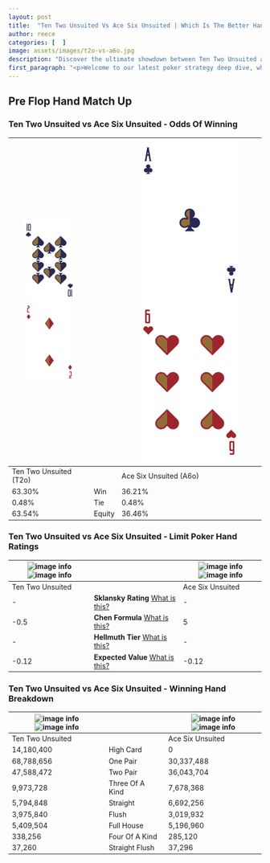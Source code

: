 ```yaml
---
layout: post
title:  "Ten Two Unsuited Vs Ace Six Unsuited | Which Is The Better Hand In Poker? A Complete Guide"
author: reece
categories: [  ]
image: assets/images/t2o-vs-a6o.jpg
description: "Discover the ultimate showdown between Ten Two Unsuited and Ace Six Unsuited in poker! Uncover the odds, strategies, and scenarios where one hand triumphs over the other. Get ready to up your poker game with this thrilling analysis."
first_paragraph: "<p>Welcome to our latest poker strategy deep dive, where we're pitting two distinct hands against each other in a high-stakes showdown: Ten Two Unsuited vs Ace Six Unsuited.</p><p>In the dynamic world of poker, every decision counts, and knowing which hand holds the upper hand is key to your success at the table.</p><p>In this article, we'll dissect these two hands, explore the scenarios where one dominates the other, and equip you with the knowledge to make strategic choices that can tip the odds in your favor.</p><p>Get ready to unravel the intriguing dynamics of these poker hands and elevate your game to new heights.</p>"
---
```




[comment]: # (sp0)

## Pre Flop Hand Match Up

<div class="table hand-ratings" markdown="1"> 



### Ten Two Unsuited vs Ace Six Unsuited - Odds Of Winning


    
| ![image info](assets/images/hand1/T.png) ![image info](assets/images/hand1/2o.png) |  | ![image info](assets/images/hand2/A.png) ![image info](assets/images/hand2/6o.png) |
| -------- | -------- | -------- |
| Ten Two Unsuited (T2o) |  | Ace Six Unsuited (A6o) |
| 63.30% | Win | 36.21% |
| 0.48% | Tie | 0.48% |
| 63.54% | Equity | 36.46% |




[comment]: # (sp1)



### Ten Two Unsuited vs Ace Six Unsuited - Limit Poker Hand Ratings


    
| ![image info](https://www.riverpairs.com/assets/images/hand1/T.png) ![image info](https://www.riverpairs.com/assets/images/hand1/2o.png) |  | ![image info](https://www.riverpairs.com/assets/images/hand2/A.png) ![image info](https://www.riverpairs.com/assets/images/hand2/6o.png) |
| -------- | -------- | -------- |
| Ten Two Unsuited |  | Ace Six Unsuited |
| - | **Sklansky Rating** [What is this?](/sklansky-rating-explained) | - |
| -0.5 | **Chen Formula** [What is this?](/chen-formula-explained) | 5 |
| - | **Hellmuth Tier** [What is this?](/Hellmuth-tier-explained) | - |
| -0.12 | **Expected Value** [What is this?](/expected-value-explained) | -0.12 |




[comment]: # (sp2)



### Ten Two Unsuited vs Ace Six Unsuited - Winning Hand Breakdown


    
| ![image info](https://www.riverpairs.com/assets/images/hand1/T.png) ![image info](https://www.riverpairs.com/assets/images/hand1/2o.png) |  | ![image info](https://www.riverpairs.com/assets/images/hand2/A.png) ![image info](https://www.riverpairs.com/assets/images/hand2/6o.png) |
| -------- | -------- | -------- |
| Ten Two Unsuited |  | Ace Six Unsuited |
| 14,180,400 | High Card | 0 |
| 68,788,656 | One Pair | 30,337,488 |
| 47,588,472 | Two Pair | 36,043,704 |
| 9,973,728 | Three Of A Kind | 7,678,368 |
| 5,794,848 | Straight | 6,692,256 |
| 3,975,840 | Flush | 3,019,932 |
| 5,409,504 | Full House | 5,196,960 |
| 338,256 | Four Of A Kind | 285,120 |
| 37,260 | Straight Flush | 37,296 |




[comment]: # (sp3)



</div>

[comment]: # (sp4)



[comment]: # (sp5)

